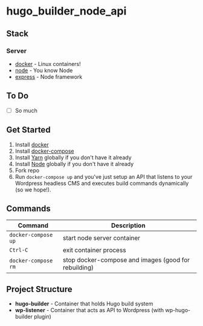 # hugo_builder_node_api

## Stack

### Server
- [docker](https://docker.com/) - Linux containers!
- [node](https://nodejs.com/) - You know Node
- [express](https://expressjs.com/) - Node framework

## To Do
- [ ] So much

## Get Started
1. Install [docker](https://docker.com/)
2. Install [docker-compose](https://docs.docker.com/compose/)
3. Install [Yarn](https://yarnpkg.com/) globally if you don't have it already
4. Install [Node](https://nodejs.com/) globally if you don't have it already
5. Fork repo
9. Run `docker-compose up` and you've just setup an API that listens to your Wordpress headless CMS and executes build commands dynamically (so we hope!).

## Commands
| Command | Description |
|---------|-------------|
| `docker-compose up` | start node server container |
| `Ctrl-C` | exit container process |
| `docker-compose rm` | stop docker-compose and images (good for rebuilding) |

## Project Structure
- **hugo-builder** - Container that holds Hugo build system
- **wp-listener** - Container that acts as API to Wordpress (with wp-hugo-builder plugin)
